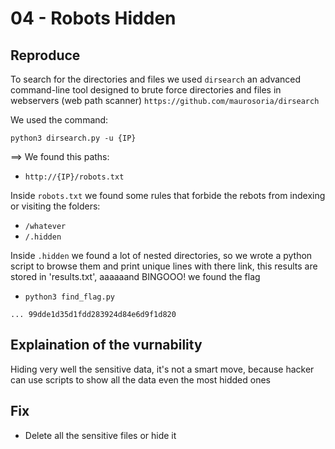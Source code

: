 # 04 - Robots Hidden

## Reproduce

To search for the directories and files we used `dirsearch` an advanced command-line tool designed to brute force directories and files in webservers (web path scanner)
`https://github.com/maurosoria/dirsearch`

We used the command:

`python3 dirsearch.py -u {IP}`

==> We found this paths:
- `http://{IP}/robots.txt`

Inside `robots.txt` we found some rules that forbide the rebots from indexing or visiting the folders:
- `/whatever`
- `/.hidden`

Inside `.hidden` we found a lot of nested directories, so we wrote a python script to browse them and print unique lines with there link, this results are stored in 'results.txt', aaaaaand BINGOOO! we found the flag

- `python3 find_flag.py`

`
...
99dde1d35d1fdd283924d84e6d9f1d820
`

## Explaination of the vurnability

Hiding very well the sensitive data, it's not a smart move, because hacker can use scripts to show all the data even the most hidded ones


## Fix 

- Delete all the sensitive files or hide it
